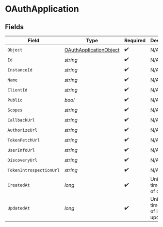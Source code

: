 # OAuthApplication


## Fields

| Field                                                                       | Type                                                                        | Required                                                                    | Description                                                                 | Example                                                                     |
| --------------------------------------------------------------------------- | --------------------------------------------------------------------------- | --------------------------------------------------------------------------- | --------------------------------------------------------------------------- | --------------------------------------------------------------------------- |
| `Object`                                                                    | [OAuthApplicationObject](../../Models/Components/OAuthApplicationObject.md) | :heavy_check_mark:                                                          | N/A                                                                         | oauth_application                                                           |
| `Id`                                                                        | *string*                                                                    | :heavy_check_mark:                                                          | N/A                                                                         | oauth_app_1234                                                              |
| `InstanceId`                                                                | *string*                                                                    | :heavy_check_mark:                                                          | N/A                                                                         | instance_5678                                                               |
| `Name`                                                                      | *string*                                                                    | :heavy_check_mark:                                                          | N/A                                                                         | Example OAuth App                                                           |
| `ClientId`                                                                  | *string*                                                                    | :heavy_check_mark:                                                          | N/A                                                                         | client_12345                                                                |
| `Public`                                                                    | *bool*                                                                      | :heavy_check_mark:                                                          | N/A                                                                         | false                                                                       |
| `Scopes`                                                                    | *string*                                                                    | :heavy_check_mark:                                                          | N/A                                                                         | profile email                                                               |
| `CallbackUrl`                                                               | *string*                                                                    | :heavy_check_mark:                                                          | N/A                                                                         | https://example.com/oauth/callback                                          |
| `AuthorizeUrl`                                                              | *string*                                                                    | :heavy_check_mark:                                                          | N/A                                                                         | https://example.com/authorize                                               |
| `TokenFetchUrl`                                                             | *string*                                                                    | :heavy_check_mark:                                                          | N/A                                                                         | https://example.com/oauth/token                                             |
| `UserInfoUrl`                                                               | *string*                                                                    | :heavy_check_mark:                                                          | N/A                                                                         | https://example.com/userinfo                                                |
| `DiscoveryUrl`                                                              | *string*                                                                    | :heavy_check_mark:                                                          | N/A                                                                         |                                                                             |
| `TokenIntrospectionUrl`                                                     | *string*                                                                    | :heavy_check_mark:                                                          | N/A                                                                         |                                                                             |
| `CreatedAt`                                                                 | *long*                                                                      | :heavy_check_mark:                                                          | Unix timestamp of creation.<br/>                                            | 1609459200                                                                  |
| `UpdatedAt`                                                                 | *long*                                                                      | :heavy_check_mark:                                                          | Unix timestamp of last update.<br/>                                         | 1612137600                                                                  |